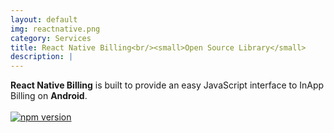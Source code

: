 ```yaml
---
layout: default
img: reactnative.png
category: Services
title: React Native Billing<br/><small>Open Source Library</small>
description: |
---
```

  **React Native Billing** is built to provide an easy JavaScript interface to InApp Billing on **Android**.
  <br/><br/>
  [![npm version](https://img.shields.io/npm/v/react-native-billing.svg)](https://github.com/idehub/react-native-billing)